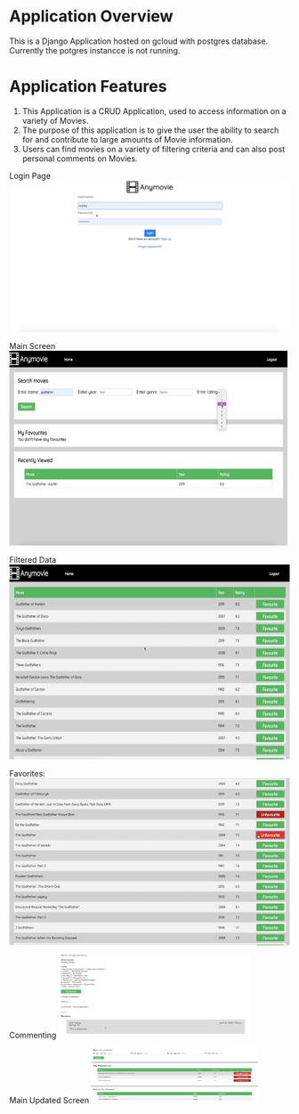 # Application Overview
This is a Django Application hosted on gcloud with postgres database. Currently the potgres instancce is not running.

# Application Features 
1) This Application is a CRUD Application, used to access information on a variety of Movies.
2) The purpose of this application is to give the user the ability to search for and contribute to large amounts of Movie information.
3) Users can find movies on a variety of filtering criteria and can also post personal comments on Movies.

Login Page
<img src="images/1.png">

Main Screen
<img src="images/2.png" width="500" height="350">

Filtered Data
<img src="images/3.png" width="600" height="350">

Favorites:
<img src="images/4.png" width="600" height="300">

Commenting
<img src="images/5.png" width="350" height="150">

Main Updated Screen
<img src="images/6.png" width="300" height="100">
